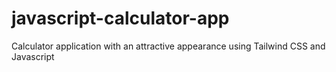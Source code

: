 # javascript-calculator-app
Calculator application with an attractive appearance using Tailwind CSS and Javascript
